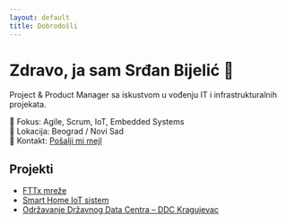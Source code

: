 ```yaml
---
layout: default
title: Dobrodošli
---
```


# Zdravo, ja sam Srđan Bijelić 👋

Project & Product Manager sa iskustvom u vođenju IT i infrastrukturalnih projekata.

🎯 Fokus: Agile, Scrum, IoT, Embedded Systems  
📍 Lokacija: Beograd / Novi Sad  
📧 Kontakt: [Pošalji mi mejl](mailto:tvoja.email.adresa@gmail.com)

## Projekti
- [FTTx mreže](#)
- [Smart Home IoT sistem](#)
- [Održavanje Državnog Data Centra – DDC Kragujevac](#)
